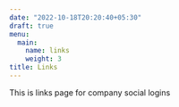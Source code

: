 ```yaml
---
date: "2022-10-18T20:20:40+05:30"
draft: true
menu:
  main:
    name: links
    weight: 3
title: Links
---
```


This is links page for company social logins
